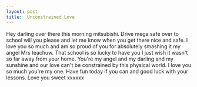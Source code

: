 ```yaml
---
layout: post
title:  Unconstrained Love
---
```

Hey darling over there this morning mitsubishi. Drive mega safe over to school will you please and let me know when you get there nice and safe. I love you so much and am so proud of you for absolutely smashing it my angel Mrs teachuw. That school is so lucky to have you I just wish it wasn't so far away from your home. You're my angel and my darling and my sunshine and our love can't be constrained by this physical world. I love you so much you're my one. Have fun today if you can and good luck with your lessons. Love you sweet xxxxxx
